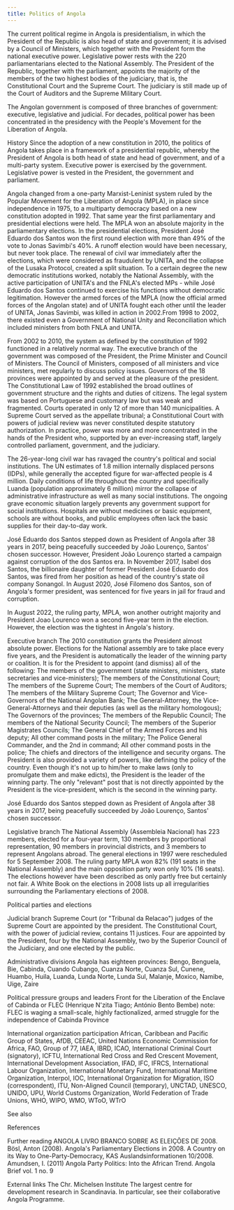 ```yaml
---
title: Politics of Angola
---
```

The current political regime in Angola is presidentialism, in which the President of the Republic is also head of state and government; it is advised by a Council of Ministers, which together with the President form the national executive power. Legislative power rests with the 220 parliamentarians elected to the National Assembly. The President of the Republic, together with the parliament, appoints the majority of the members of the two highest bodies of the judiciary, that is, the Constitutional Court and the Supreme Court. The judiciary is still made up of the Court of Auditors and the Supreme Military Court.

The Angolan government is composed of three branches of government: executive, legislative and judicial. For decades, political power has been concentrated in the presidency with the People's Movement for the Liberation of Angola.

 History 
Since the adoption of a new constitution in 2010, the politics of Angola takes place in a framework of a presidential republic, whereby the President of Angola is both head of state and head of government, and of a multi-party system. Executive power is exercised by the government. Legislative power is vested in the President, the government and parliament.

Angola changed from a one-party Marxist-Leninist system ruled by the Popular Movement for the Liberation of Angola (MPLA), in place since independence in 1975, to a multiparty democracy based on a new constitution adopted in 1992.  That same year the first parliamentary and presidential elections were held. The MPLA won an absolute majority in the parliamentary elections. In the presidential elections, President José Eduardo dos Santos won the first round election with more than 49% of the vote to Jonas Savimbi's 40%. A runoff election would have been necessary, but never took place. The renewal of civil war immediately after the elections, which were considered as fraudulent by UNITA, and the collapse of the Lusaka Protocol, created a split situation. To a certain degree the new democratic institutions worked, notably the National Assembly, with the active participation of UNITA's and the FNLA's elected MPs  - while José Eduardo dos Santos continued to exercise his functions without democratic legitimation. However the armed forces of the MPLA (now the official armed forces of the Angolan state) and of UNITA fought each other until the leader of UNITA, Jonas Savimbi, was killed in action in 2002.From 1998 to 2002, there existed even a Government of National Unity and Reconciliation which included ministers from both FNLA and UNITA.

From 2002 to 2010, the system as defined by the constitution of 1992 functioned in a relatively normal way. The executive branch of the government was composed of the President, the Prime Minister and Council of Ministers. The Council of Ministers, composed of all ministers and vice ministers, met regularly to discuss policy issues. Governors of the 18 provinces were appointed by and served at the pleasure of the president. The Constitutional Law of 1992 established the broad outlines of government structure and the rights and duties of citizens. The legal system was based on Portuguese and customary law but was weak and fragmented. Courts operated in only 12 of more than 140 municipalities. A Supreme Court served as the appellate tribunal; a Constitutional Court with powers of judicial review was never constituted despite statutory authorization. In practice,  power was more and more concentrated in the hands of the President who, supported by an ever-increasing staff, largely controlled parliament, government, and the judiciary.

The 26-year-long civil war has ravaged the country's political and social institutions. The UN estimates of 1.8 million internally displaced persons (IDPs), while generally the accepted figure for war-affected people is 4 million. Daily conditions of life throughout the country and specifically Luanda (population approximately 6 million) mirror the collapse of administrative infrastructure as well as many social institutions. The ongoing grave economic situation largely prevents any government support for social institutions. Hospitals are without medicines or basic equipment, schools are without books, and public employees often lack the basic supplies for their day-to-day work.

José Eduardo dos Santos stepped down as President of Angola after 38 years in 2017, being peacefully succeeded by João Lourenço, Santos' chosen successor. However, President João Lourenço started a campaign against corruption of the dos Santos era. In November 2017, Isabel dos Santos, the billionaire daughter of former President José Eduardo dos Santos, was fired from her position as head of the country's state oil company Sonangol.  In August 2020, José Filomeno dos Santos, son of Angola's former president, was sentenced for five years in jail for fraud and corruption.

In August 2022, the ruling party, MPLA, won another outright majority and President Joao Lourenco won a second five-year term in the election. However, the election was the tightest in Angola's history.

Executive branch
The 2010 constitution grants the President almost absolute power. Elections for the National assembly are to take place every five years, and the President is automatically the leader of the winning party or coalition. It is for the President to appoint (and dismiss) all of the following:
 The members of the government (state ministers, ministers, state secretaries and vice-ministers);
 The members of the Constitutional Court;
 The members of the Supreme Court;
 The members of the Court of Auditors;
 The members of the Military Supreme Court;
 The Governor and Vice-Governors of the National Angolan Bank;
 The General-Attorney, the Vice-General-Attorneys and their deputies (as well as the military homologous);
 The Governors of the provinces;
 The members of the Republic Council;
 The members of the National Security Council;
 The members of the Superior Magistrates Councils;
 The General Chief of the Armed Forces and his deputy;
 All other command posts in the military;
 The Police General Commander, and the 2nd in command;
 All other command posts in the police;
 The chiefs and directors of the intelligence and security organs.
The President is also provided a variety of powers, like defining the policy of the country. Even though it's not up to him/her to make laws (only to promulgate them and make edicts), the President is the leader of the winning party.
The only "relevant" post that is not directly appointed by the President is the vice-president, which is the second in the winning party.

José Eduardo dos Santos stepped down as President of Angola after 38 years in 2017, being peacefully succeeded by João Lourenço, Santos' chosen successor.

Legislative branch
The National Assembly (Assembleia Nacional) has 223 members, elected for a four-year term, 130 members by proportional representation, 90 members in provincial districts, and 3 members to represent Angolans abroad. The general elections in 1997 were rescheduled for 5 September 2008. The ruling party MPLA won 82% (191 seats in the National Assembly) and the main opposition party won only 10% (16 seats). The elections however have been described as only partly free but certainly not fair. A White Book on the elections in 2008 lists up all irregularities surrounding the Parliamentary elections of 2008.

Political parties and elections

Judicial branch
Supreme Court (or "Tribunal da Relacao") judges of the Supreme Court are appointed by the president. The Constitutional Court, with the power of judicial review, contains 11 justices. Four are appointed by the President, four by the National Assembly, two by the Superior Council of the Judiciary, and one elected by the public.

Administrative divisions
Angola has eighteen provinces: Bengo, Benguela, Bie, Cabinda, Cuando Cubango, Cuanza Norte, Cuanza Sul, Cunene, Huambo, Huila, Luanda, Lunda Norte, Lunda Sul, Malanje, Moxico, Namibe, Uige, Zaire

Political pressure groups and leaders
Front for the Liberation of the Enclave of Cabinda or FLEC (Henrique N'zita Tiago; António Bento Bembe)
 note: FLEC is waging a small-scale, highly factionalized, armed struggle for the independence of Cabinda Province

International organization participation
African, Caribbean and Pacific Group of States, AfDB, CEEAC, United Nations Economic Commission for Africa, FAO, Group of 77, IAEA, IBRD, ICAO, International Criminal Court (signatory), ICFTU, International Red Cross and Red Crescent Movement, International Development Association, IFAD, IFC, IFRCS, International Labour Organization, International Monetary Fund, International Maritime Organization, Interpol, IOC, International Organization for Migration, ISO (correspondent), ITU, Non-Aligned Council (temporary), UNCTAD, UNESCO, UNIDO, UPU, World Customs Organization, World Federation of Trade Unions, WHO, WIPO, WMO, WToO, WTrO

See also

 

References

Further reading
ANGOLA LIVRO BRANCO SOBRE AS ELEIÇÕES DE 2008. 
Bösl, Anton (2008). Angola's Parliamentary Elections in 2008. A Country on its Way to One-Party-Democracy, KAS Auslandsinformationen 10/2008. 
 Amundsen, I. (2011) Angola Party Politics: Into the African Trend. Angola Brief vol. 1 no. 9 

External links
The Chr. Michelsen Institute The largest centre for development research in Scandinavia. In particular, see their collaborative Angola Programme.

 